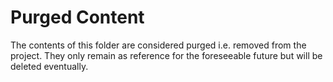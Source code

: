 # Purged Content

The contents of this folder are considered purged i.e. removed from the project. They only remain as reference for the foreseeable future but will be deleted eventually.